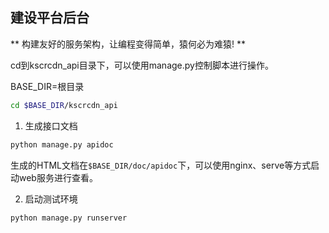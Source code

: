 ## 建设平台后台

** 构建友好的服务架构，让编程变得简单，猿何必为难猿! **

cd到kscrcdn_api目录下，可以使用manage.py控制脚本进行操作。

BASE_DIR=根目录

```bash
cd $BASE_DIR/kscrcdn_api
```

1. 生成接口文档
```bash
python manage.py apidoc
```

生成的HTML文档在`$BASE_DIR/doc/apidoc`下，可以使用nginx、serve等方式启动web服务进行查看。

2. 启动测试环境

```bash
python manage.py runserver
```



